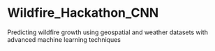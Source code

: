 # Wildfire_Hackathon_CNN
Predicting wildfire growth using geospatial and weather datasets with advanced machine learning techniques
